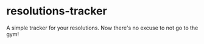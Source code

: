# resolutions-tracker
A simple tracker for your resolutions. Now there's no excuse to not go to the gym!
